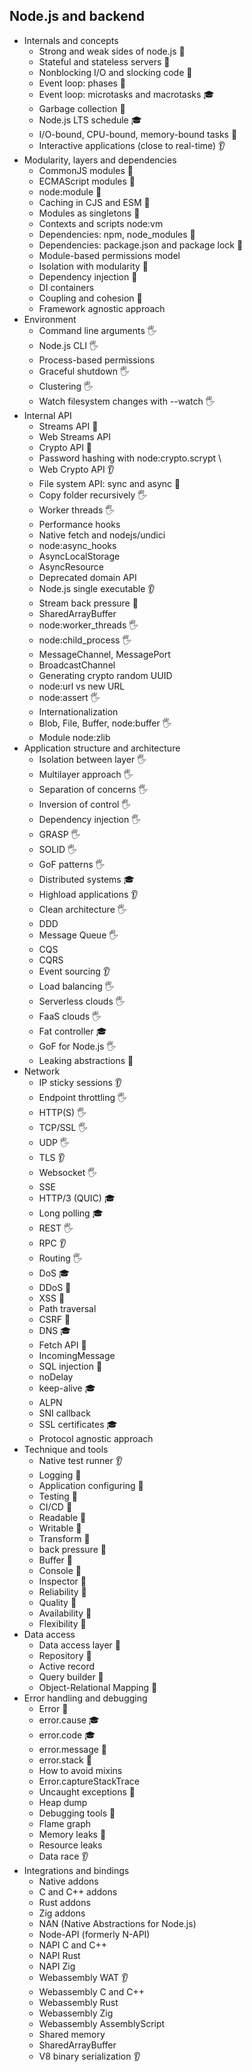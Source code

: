## Node.js and backend

- Internals and concepts
  - Strong and weak sides of node.js 🙋
  - Stateful and stateless servers 🙋
  - Nonblocking I/O and slocking code 🙋
  - Event loop: phases 🙋
  - Event loop: microtasks and macrotasks 🎓
  - Garbage collection 🙋
  - Node.js LTS schedule 🎓
  - I/O-bound, CPU-bound, memory-bound tasks 🙋
  - Interactive applications (close to real-time) 👂
- Modularity, layers and dependencies
  - CommonJS modules 🙋
  - ECMAScript modules 🙋
  - node:module 🔬
  - Caching in CJS and ESM 🔬
  - Modules as singletons 🙋
  - Contexts and scripts node:vm
  - Dependencies: npm, node_modules 🙋
  - Dependencies: package.json and package lock 🙋
  - Module-based permissions model
  - Isolation with modularity 🙋
  - Dependency injection 🙋
  - DI containers
  - Coupling and cohesion 🙋
  - Framework agnostic approach
- Environment
  - Command line arguments 🖐️
  - Node.js CLI 🖐️
  - Process-based permissions
  - Graceful shutdown 🖐️
  - Clustering 🖐️
  - Watch filesystem changes with --watch 🖐️
- Internal API
  - Streams API 🙋
  - Web Streams API
  - Crypto API 🙋
  - Password hashing with node:crypto.scrypt \
  - Web Crypto API 👂
  - File system API: sync and async 🙋
  - Copy folder recursively 🖐️
  - Worker threads 🖐️
  - Performance hooks
  - Native fetch and nodejs/undici
  - node:async_hooks
  - AsyncLocalStorage
  - AsyncResource
  - Deprecated domain API
  - Node.js single executable 👂
  - Stream back pressure 🙋
  - SharedArrayBuffer
  - node:worker_threads 🖐️
  - node:child_process 🖐️
  - MessageChannel, MessagePort
  - BroadcastChannel
  - Generating crypto random UUID
  - node:url vs new URL
  - node:assert 🖐️
  - Internationalization
  - Blob, File, Buffer, node:buffer 🖐️
  - Module node:zlib
- Application structure and architecture
  - Isolation between layer 🖐️
  - Multilayer approach 🖐️
  - Separation of concerns 🖐️
  - Inversion of control 🖐️
  - Dependency injection 🖐️
  - GRASP 🖐️
  - SOLID 🖐️
  - GoF patterns 🖐️
  - Distributed systems 🎓
  - Highload applications 👂
  - Clean architecture 🖐️
  - DDD
  - Message Queue 🖐️
  - CQS
  - CQRS
  - Event sourcing 👂
  - Load balancing 🖐️
  - Serverless clouds 🖐️
  - FaaS clouds 🖐️
  - Fat controller 🎓
  - GoF for Node.js 🖐️
  - Leaking abstractions 🚀
- Network
  - IP sticky sessions 👂
  - Endpoint throttling 🖐️
  - HTTP(S) 🖐️
  - TCP/SSL 🖐️
  - UDP 🖐️
  - TLS 👂
  - Websocket 🖐️
  - SSE
  - HTTP/3 (QUIC) 🎓
  - Long polling 🎓
  - REST 🖐️
  - RPC 👂
  - Routing 🖐️
  - DoS 🎓
  - DDoS 🙋
  - XSS 🙋
  - Path traversal
  - CSRF 🙋
  - DNS 🎓
  - Fetch API 🙋
  - IncomingMessage
  - SQL injection 🙋
  - noDelay
  - keep-alive 🎓
  - ALPN
  - SNI callback
  - SSL certificates 🎓
  - Protocol agnostic approach
- Technique and tools
  - Native test runner 👂
  - Logging 🙋
  - Application configuring 🙋
  - Testing 🙋
  - CI/CD 🙋
  - Readable 🙋
  - Writable 🙋
  - Transform 🙋
  - back pressure 🙋
  - Buffer 🙋
  - Console 🙋
  - Inspector 🙋
  - Reliability 🙋
  - Quality 🙋
  - Availability 🙋
  - Flexibility 🙋
- Data access
  - Data access layer 🙋
  - Repository 🙋
  - Active record
  - Query builder 🙋
  - Object-Relational Mapping 🙋
- Error handling and debugging
  - Error 🙋
  - error.cause 🎓
  - error.code 🎓
  - error.message 🙋
  - error.stack 🙋
  - How to avoid mixins
  - Error.captureStackTrace
  - Uncaught exceptions 🙋
  - Heap dump
  - Debugging tools 🙋
  - Flame graph
  - Memory leaks 🙋
  - Resource leaks
  - Data race 👂
- Integrations and bindings
  - Native addons
  - C and C++ addons
  - Rust addons
  - Zig addons
  - NAN (Native Abstractions for Node.js)
  - Node-API (formerly N-API)
  - NAPI C and C++
  - NAPI Rust
  - NAPI Zig
  - Webassembly WAT 👂
  - Webassembly C and C++
  - Webassembly Rust
  - Webassembly Zig
  - Webassembly AssemblyScript
  - Shared memory
  - SharedArrayBuffer
  - V8 binary serialization 👂
